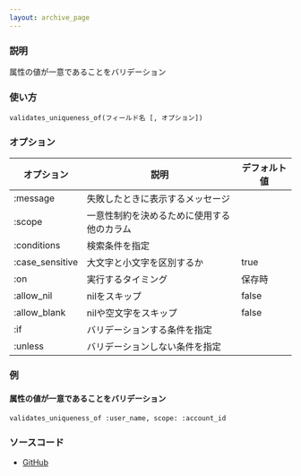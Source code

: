 ```yaml
---
layout: archive_page
---
```

### 説明
属性の値が一意であることをバリデーション

### 使い方
    validates_uniqueness_of(フィールド名 [, オプション])

### オプション

オプション           | 説明                           | デフォルト値
----------------|------------------------------|-------
:message        | 失敗したときに表示するメッセージ      |
:scope          | 一意性制約を決めるために使用する他のカラム |
:conditions     | 検索条件を指定                  |
:case_sensitive | 大文字と小文字を区別するか          | true
:on             | 実行するタイミング         | 保存時
:allow_nil      | nilをスキップ          | false
:allow_blank    | nilや空文字をスキップ           | false
:if             | バリデーションする条件を指定                |
:unless         | バリデーションしない条件を指定               |

### 例
#### 属性の値が一意であることをバリデーション
    validates_uniqueness_of :user_name, scope: :account_id

### ソースコード
* [GitHub](https://github.com/rails/rails/blob/ac30e389ecfa0e26e3d44c1eda8488ddf63b3ecc/activerecord/lib/active_record/validations/uniqueness.rb#L233)